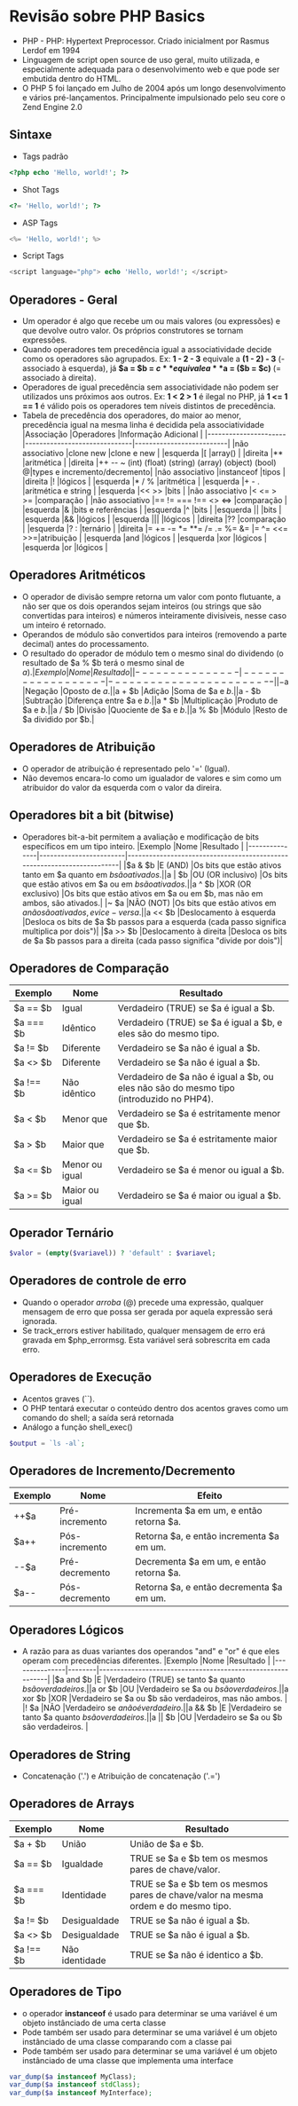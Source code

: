 # Revisão sobre PHP Basics

* PHP - PHP: Hypertext Preprocessor. Criado inicialment por Rasmus Lerdof em 1994
* Linguagem de script open source de uso geral, muito utilizada, e especialmente adequada para o desenvolvimento web e que pode ser embutida dentro do HTML.
* O PHP 5 foi lançado em Julho de 2004 após um longo desenvolvimento e vários pré-lançamentos. Principalmente impulsionado pelo seu core o Zend Engine 2.0

## Sintaxe
* Tags padrão
```php
<?php echo 'Hello, world!'; ?>
```

* Shot Tags
```php
<?= 'Hello, world!'; ?>
```

* ASP Tags
```php
<%= 'Hello, world!'; %>
```

* Script Tags
```php
<script language="php"> echo 'Hello, world!'; </script>
```

## Operadores - Geral
* Um operador é algo que recebe um ou mais valores (ou expressões) e que devolve outro valor. Os próprios construtores se tornam expressões.
* Quando operadores tem precedência igual a associatividade decide como os operadores são agrupados. Ex: **1 - 2 - 3** equivale a **(1 - 2) - 3** (- associado à esquerda), já **$a = $b = $c** equivale a **$a = ($b = $c)** (= associado à direita).
* Operadores de igual precedência sem associatividade não podem ser utilizados uns próximos aos outros. Ex: **1 < 2 > 1** é ilegal no PHP, já **1 <= 1 == 1** é válido pois os operadores tem níveis distintos de precedência.
* Tabela de precedência dos operadores, do maior ao menor, precedência igual na mesma linha é decidida pela associatividade
|Associação            |Operadores                    |Informação Adicional      |
|----------------------|------------------------------|--------------------------|
|não associativo       |clone new                     |clone e new               |
|esquerda              |[                             |array()                   |
|direita               |**                            |aritmética                |
|direita               |++ -- ~ (int) (float) (string) (array) (object) (bool) @|types e incremento/decremento|
|não associativo       |instanceof                    |tipos                     |
|direita               |!                             |lógicos                   |
|esquerda              |* / %                         |aritmética                |
|esquerda              |+ - .                         |aritmética e string       |
|esquerda              |<< >>                         |bits                      |
|não associativo       |< <= > >=                     |comparação                |
|não associativo       |== != === !== <> <=>          |comparação                |
|esquerda              |&                             |bits e referências        |
|esquerda              |^                             |bits                      |
|esquerda              |\|                            |bits                      |
|esquerda              |&&                            |lógicos                   |
|esquerda              |\|\|                          |lógicos                   |
|direita               |??                            |comparação                |
|esquerda              |? :                           |ternário                  |
|direita               |= += -= *= **= /= .= %= &= |= ^= <<= >>=|atribuição      |
|esquerda              |and                           |lógicos                   |
|esquerda              |xor                           |lógicos                   |
|esquerda              |or                            |lógicos                   |

## Operadores Aritméticos
* O operador de divisão sempre retorna um valor com ponto flutuante, a não ser que os dois operandos sejam inteiros (ou strings que são convertidas para inteiros) e números inteiramente divisíveis, nesse caso um inteiro é retornado.
* Operandos de módulo são convertidos para inteiros (removendo a parte decimal) antes do processamento.
* O resultado do operador de módulo tem o mesmo sinal do dividendo (o resultado de $a % $b terá o mesmo sinal de $a).
|Exemplo        |Nome              |Resultado               |
|---------------|------------------|------------------------|
|-$a            |Negação           |Oposto de $a.           |
|$a + $b        |Adição            |Soma de $a e $b.        |
|$a - $b        |Subtração         |Diferença entre $a e $b.|
|$a * $b        |Multiplicação     |Produto de $a e $b.     |
|$a / $b        |Divisão           |Quociente de $a e $b.   |
|$a % $b        |Módulo            |Resto de $a dividido por $b.|

## Operadores de Atribuição
* O operador de atribuição é representado pelo '=' (Igual). 
* Não devemos encara-lo como um igualador de valores e sim como um atribuidor do valor da esquerda com o valor da direira.

## Operadores bit a bit (bitwise)
* Operadores bit-a-bit permitem a avaliação e modificação de bits específicos em um tipo inteiro.
|Exemplo        |Nome                    |Resultado                                                               |
|---------------|------------------------|------------------------------------------------------------------------|
|$a & $b        |E (AND)                 |Os bits que estão ativos tanto em $a quanto em $b são ativados.         |
|$a \| $b        |OU (OR inclusivo)       |Os bits que estão ativos em $a ou em $b são ativados.                   |
|$a ^ $b        |XOR (OR exclusivo)      |Os bits que estão ativos em $a ou em $b, mas não em ambos, são ativados.|
|~ $a           |NÃO (NOT)               |Os bits que estão ativos em $a não são ativados, e vice-versa.          |
|$a << $b       |Deslocamento à esquerda |Desloca os bits de $a $b passos para a esquerda (cada passo significa   multiplica por dois")|
|$a >> $b       |Deslocamento à direita  |Desloca os bits de $a $b passos para a direita (cada passo significa "divide por dois")|

## Operadores de Comparação
|Exemplo         |Nome               |Resultado                                                              |
|----------------|-------------------|-----------------------------------------------------------------------|
|$a == $b        |Igual              |Verdadeiro (TRUE) se $a é igual a $b.                                  |
|$a === $b       |Idêntico           |Verdadeiro (TRUE) se $a é igual a $b, e eles são do mesmo tipo.        |
|$a != $b        |Diferente          |Verdadeiro se $a não é igual a $b.                                     |
|$a <> $b        |Diferente          |Verdadeiro se $a não é igual a $b.                                     |
|$a !== $b       |Não idêntico       |Verdadeiro de $a não é igual a $b, ou eles não são do mesmo tipo (introduzido no PHP4).|
|$a < $b         |Menor que          |Verdadeiro se $a é estritamente menor que $b.                          |
|$a > $b         |Maior que          |Verdadeiro se $a é estritamente maior que $b.                          |
|$a <= $b        |Menor ou igual     |Verdadeiro se $a é menor ou igual a $b.                                |
|$a >= $b        |Maior ou igual     |Verdadeiro se $a é maior ou igual a $b.                                |

## Operador Ternário
```php
$valor = (empty($variavel)) ? 'default' : $variavel;
```

## Operadores de controle de erro
* Quando o operador *arroba* (@) precede uma expressão, qualquer mensagem de erro que possa ser gerada por aquela expressão será ignorada.
* Se track_errors estiver habilitado, qualquer mensagem de erro erá gravada em $php_errormsg. Esta variável será sobrescrita em cada erro.

## Operadores de Execução
* Acentos graves (``). 
* O PHP tentará executar o conteúdo dentro dos acentos graves como um comando do shell; a saída será retornada
* Análogo a função shell_exec()

```php
$output = `ls -al`;
```

## Operadores de Incremento/Decremento
|Exemplo         |Nome             |Efeito                                                   |
|----------------|-----------------|---------------------------------------------------------|
|++$a            |Pré-incremento   |Incrementa $a em um, e então retorna $a.                 |
|$a++            |Pós-incremento   |Retorna $a, e então incrementa $a em um.                 |
|--$a            |Pré-decremento   |Decrementa $a em um, e então retorna $a.                 |
|$a--            |Pós-decremento   |Retorna $a, e então decrementa $a em um.                 |

## Operadores Lógicos
* A razão para as duas variantes dos operandos "and" e "or" é que eles operam com precedências diferentes.
|Exemplo        |Nome    |Resultado                                                   |
|---------------|--------|------------------------------------------------------------|
|$a and $b      |E       |Verdadeiro (TRUE) se tanto $a quanto $b são verdadeiros.    |
|$a or $b       |OU      |Verdadeiro se $a ou $b são verdadeiros.                     |
|$a xor $b      |XOR     |Verdadeiro se $a ou $b são verdadeiros, mas não ambos.      |
|! $a           |NÃO 	 |Verdadeiro se $a não é verdadeiro.                          |
|$a && $b       |E       |Verdadeiro se tanto $a quanto $b são verdadeiros.           |
|$a \|\| $b     |OU 	 |Verdadeiro se $a ou $b são verdadeiros.                     |

## Operadores de String
* Concatenação ('.') e Atribuição de concatenação ('.=')

## Operadores de Arrays
|Exemplo        |Nome            |Resultado                                                                      |
|---------------|----------------|-------------------------------------------------------------------------------|
|$a + $b        |União           |União de $a e $b.                                                              |
|$a == $b       |Igualdade       |TRUE se $a e $b tem os mesmos pares de chave/valor.                            |
|$a === $b      |Identidade      |TRUE se $a e $b tem os mesmos pares de chave/valor na mesma ordem e do mesmo tipo.|
|$a != $b       |Desigualdade    |TRUE se $a não é igual a $b.                                                   |
|$a <> $b       |Desigualdade    |TRUE se $a não é igual a $b.                                                   |
|$a !== $b      |Não identidade  |TRUE se $a não é identico a $b.                                                |

##  Operadores de Tipo
* o operador **instanceof** é usado para determinar se uma variável é um objeto instânciado de uma certa classe
* Pode também ser usado para determinar se uma variável é um objeto instânciado de uma classe comparando com a classe pai
* Pode também ser usado para determinar se uma variável é um objeto instânciado de uma classe que implementa uma interface
```php
var_dump($a instanceof MyClass);
var_dump($a instanceof stdClass);
var_dump($a instanceof MyInterface);
```
